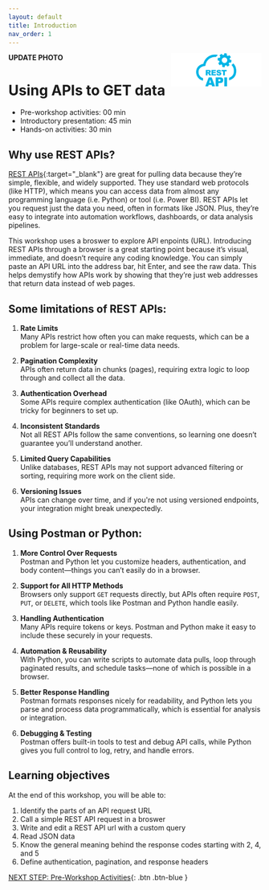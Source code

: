 ```yaml
---
layout: default
title: Introduction 
nav_order: 1
---
```

**UPDATE PHOTO**
<img src="images\rest-api-logo.png" style="float:right;width:180px;" alt="image description">

# Using APIs to GET data

- Pre-workshop activities: 00 min 
- Introductory presentation: 45 min
- Hands-on activities: 30 min

## Why use REST APIs? 

[REST APIs](https://TOOL-URL-HERE.org/){:target="_blank"} are great for pulling data because they’re simple, flexible, and widely supported. They use standard web protocols (like HTTP), which means you can access data from almost any programming language (i.e. Python) or tool (i.e. Power BI). REST APIs let you request just the data you need, often in formats like JSON. Plus, they’re easy to integrate into automation workflows, dashboards, or data analysis pipelines.

This workshop uses a broswer to explore API enpoints (URL). Introducing REST APIs through a browser is a great starting point because it’s visual, immediate, and doesn’t require any coding knowledge. You can simply paste an API URL into the address bar, hit Enter, and see the raw data. This helps demystify how APIs work by showing that they’re just web addresses that return data instead of web pages.

## Some limitations of REST APIs:

1. **Rate Limits**  
   Many APIs restrict how often you can make requests, which can be a problem for large-scale or real-time data needs.

2. **Pagination Complexity**  
   APIs often return data in chunks (pages), requiring extra logic to loop through and collect all the data.

3. **Authentication Overhead**  
   Some APIs require complex authentication (like OAuth), which can be tricky for beginners to set up.

4. **Inconsistent Standards**  
   Not all REST APIs follow the same conventions, so learning one doesn’t guarantee you’ll understand another.

5. **Limited Query Capabilities**  
   Unlike databases, REST APIs may not support advanced filtering or sorting, requiring more work on the client side.

6. **Versioning Issues**  
   APIs can change over time, and if you're not using versioned endpoints, your integration might break unexpectedly.

## Using Postman or Python:

1. **More Control Over Requests**  
   Postman and Python let you customize headers, authentication, and body content—things you can’t easily do in a browser.

2. **Support for All HTTP Methods**  
   Browsers only support `GET` requests directly, but APIs often require `POST`, `PUT`, or `DELETE`, which tools like Postman and Python handle easily.

3. **Handling Authentication**  
   Many APIs require tokens or keys. Postman and Python make it easy to include these securely in your requests.

4. **Automation & Reusability**  
   With Python, you can write scripts to automate data pulls, loop through paginated results, and schedule tasks—none of which is possible in a browser.

5. **Better Response Handling**  
   Postman formats responses nicely for readability, and Python lets you parse and process data programmatically, which is essential for analysis or integration.

6. **Debugging & Testing**  
   Postman offers built-in tools to test and debug API calls, while Python gives you full control to log, retry, and handle errors.


## Learning objectives 

At the end of this workshop, you will be able to:

1. Identify the parts of an API request URL
2. Call a simple REST API request in a broswer
3. Write and edit a REST API url with a custom query
4. Read JSON data 
5. Know the general meaning behind the response codes starting with 2, 4, and 5
6. Define authentication, pagination, and response headers
 
 
[NEXT STEP: Pre-Workshop Activities](pre-workshop.html){: .btn .btn-blue }
